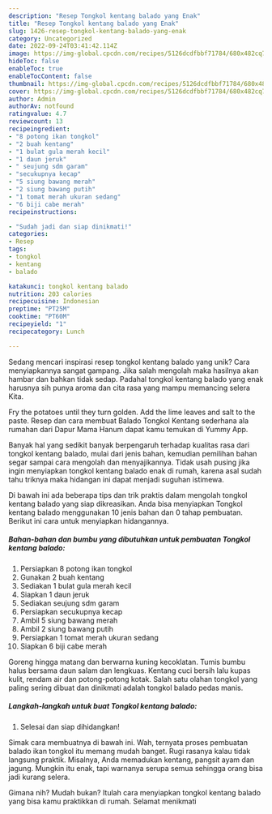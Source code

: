 ```yaml
---
description: "Resep Tongkol kentang balado yang Enak"
title: "Resep Tongkol kentang balado yang Enak"
slug: 1426-resep-tongkol-kentang-balado-yang-enak
category: Uncategorized
date: 2022-09-24T03:41:42.114Z
image: https://img-global.cpcdn.com/recipes/5126dcdfbbf71784/680x482cq70/tongkol-kentang-balado-foto-resep-utama.jpg
hideToc: false
enableToc: true
enableTocContent: false
thumbnail: https://img-global.cpcdn.com/recipes/5126dcdfbbf71784/680x482cq70/tongkol-kentang-balado-foto-resep-utama.jpg
cover: https://img-global.cpcdn.com/recipes/5126dcdfbbf71784/680x482cq70/tongkol-kentang-balado-foto-resep-utama.jpg
author: Admin
authorAv: notfound
ratingvalue: 4.7
reviewcount: 13
recipeingredient:
- "8 potong ikan tongkol"
- "2 buah kentang"
- "1 bulat gula merah kecil"
- "1 daun jeruk"
- " seujung sdm garam"
- "secukupnya kecap"
- "5 siung bawang merah"
- "2 siung bawang putih"
- "1 tomat merah ukuran sedang"
- "6 biji cabe merah"
recipeinstructions:

- "Sudah jadi dan siap dinikmati!"
categories:
- Resep
tags:
- tongkol
- kentang
- balado

katakunci: tongkol kentang balado 
nutrition: 203 calories
recipecuisine: Indonesian
preptime: "PT25M"
cooktime: "PT60M"
recipeyield: "1"
recipecategory: Lunch

---
```





Sedang mencari inspirasi resep tongkol kentang balado yang unik? Cara menyiapkannya sangat gampang. Jika salah mengolah maka hasilnya akan hambar dan bahkan tidak sedap. Padahal tongkol kentang balado yang enak harusnya sih punya aroma dan cita rasa yang mampu memancing selera Kita.





Fry the potatoes until they turn golden. Add the lime leaves and salt to the paste. Resep dan cara membuat Balado Tongkol Kentang sederhana ala rumahan dari Dapur Mama Hanum dapat kamu temukan di Yummy App.

Banyak hal yang sedikit banyak berpengaruh terhadap kualitas rasa dari tongkol kentang balado, mulai dari jenis bahan, kemudian pemilihan bahan segar sampai cara mengolah dan menyajikannya. Tidak usah pusing jika ingin menyiapkan tongkol kentang balado enak di rumah, karena asal sudah tahu triknya maka hidangan ini dapat menjadi suguhan istimewa.






Di bawah ini ada beberapa tips dan trik praktis dalam mengolah tongkol kentang balado yang siap dikreasikan. Anda bisa menyiapkan Tongkol kentang balado menggunakan 10 jenis bahan dan 0 tahap pembuatan. Berikut ini cara untuk menyiapkan hidangannya.

<!--inarticleads1-->

##### Bahan-bahan dan bumbu yang dibutuhkan untuk pembuatan Tongkol kentang balado:

1. Persiapkan 8 potong ikan tongkol
1. Gunakan 2 buah kentang
1. Sediakan 1 bulat gula merah kecil
1. Siapkan 1 daun jeruk
1. Sediakan  seujung sdm garam
1. Persiapkan secukupnya kecap
1. Ambil 5 siung bawang merah
1. Ambil 2 siung bawang putih
1. Persiapkan 1 tomat merah ukuran sedang
1. Siapkan 6 biji cabe merah


Goreng hingga matang dan berwarna kuning kecoklatan. Tumis bumbu halus bersama daun salam dan lengkuas. Kentang cuci bersih lalu kupas kulit, rendam air dan potong-potong kotak. Salah satu olahan tongkol yang paling sering dibuat dan dinikmati adalah tongkol balado pedas manis. 

<!--inarticleads2-->

##### Langkah-langkah untuk buat Tongkol kentang balado:


1. Selesai dan siap dihidangkan!

Simak cara membuatnya di bawah ini. Wah, ternyata proses pembuatan balado ikan tongkol itu memang mudah banget. Rugi rasanya kalau tidak langsung praktik. Misalnya, Anda memadukan kentang, pangsit ayam dan jagung. Mungkin itu enak, tapi warnanya serupa semua sehingga orang bisa jadi kurang selera. 

Gimana nih? Mudah bukan? Itulah cara menyiapkan tongkol kentang balado yang bisa kamu praktikkan di rumah. Selamat menikmati
